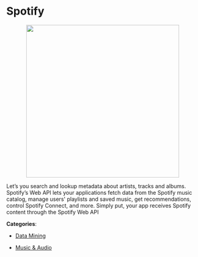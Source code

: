 # Spotify
<p align="center">
    <img width="400" src="https://raw.githubusercontent.com/apis-list/apis-list/apis/spotify/logo_256x256.png" />
</p>

Let’s you search and lookup metadata about artists, tracks and albums.  Spotify’s Web API lets your applications fetch data from the Spotify music catalog, manage users' playlists and saved music, get recommendations, control Spotify Connect, and more. Simply put, your app receives Spotify content through the Spotify Web API



**Categories**:

- [Data Mining](https://github.com/apis-list/apis-list#data-mining)

- [Music & Audio](https://github.com/apis-list/apis-list#music-and-audio)



